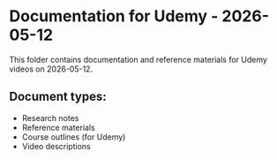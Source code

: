 # Documentation for Udemy - 2026-05-12

This folder contains documentation and reference materials for Udemy videos on 2026-05-12.

## Document types:
- Research notes
- Reference materials
- Course outlines (for Udemy)
- Video descriptions
